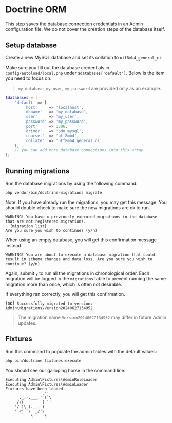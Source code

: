 # Doctrine ORM

This step saves the database connection credentials in an Admin configuration file.
We do not cover the creation steps of the database itself.

## Setup database

Create a new MySQL database and set its collation to `utf8mb4_general_ci`.

Make sure you fill out the database credentials in `config/autoload/local.php` under `$databases['default']`.
Below is the item you need to focus on.

> `my_database`, `my_user`, `my_password` are provided only as an example.

```php
$databases = [
    'default' => [
        'host'     => 'localhost',
        'dbname'   => 'my_database',
        'user'     => 'my_user',
        'password' => 'my_password',
        'port'     => 3306,
        'driver'   => 'pdo_mysql',
        'charset'  => 'utf8mb4',
        'collate'  => 'utf8mb4_general_ci',
    ],
    // you can add more database connections into this array
];
```

## Running migrations

Run the database migrations by using the following command:

```shell
php vendor/bin/doctrine-migrations migrate
```

Note: If you have already run the migrations, you may get this message.
You should double-check to make sure the new migrations are ok to run.

```shell
WARNING! You have x previously executed migrations in the database that are not registered migrations.
  {migration list}
Are you sure you wish to continue? (y/n)
```

When using an empty database, you will get this confirmation message instead.

```shell
WARNING! You are about to execute a database migration that could result in schema changes and data loss. Are you sure you wish to continue? (y/n)
```

Again, submit `y` to run all the migrations in chronological order.
Each migration will be logged in the `migrations` table to prevent running the same migration more than once, which is often not desirable.

If everything ran correctly, you will get this confirmation.

```shell
[OK] Successfully migrated to version: Admin\Migrations\Version20240627134952
```

> The migration name `Version20240627134952` may differ in future Admin updates.

## Fixtures

Run this command to populate the admin tables with the default values:

```shell
php bin/doctrine fixtures:execute
```

You should see our galloping horse in the command line.

```shell
Executing Admin\Fixtures\AdminRoleLoader
Executing Admin\Fixtures\AdminLoader
Fixtures have been loaded.
                .''
      ._.-.___.' (`\
     //(        ( `'
    '/ )\ ).__. )
    ' <' `\ ._/'\
       `   \     \
```

